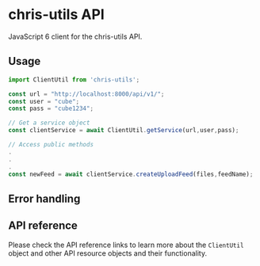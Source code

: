 # chris-utils API
JavaScript 6 client for the chris-utils API.


## Usage

``` javascript
import ClientUtil from 'chris-utils';

const url = "http://localhost:8000/api/v1/";
const user = "cube";
const pass = "cube1234";

// Get a service object
const clientService = await ClientUtil.getService(url,user,pass);

// Access public methods 
.
.
.
const newFeed = await clientService.createUploadFeed(files,feedName);

```



## Error handling




## API reference

Please check the API reference links to learn more about the `ClientUtil` object and other API resource objects and their functionality.

